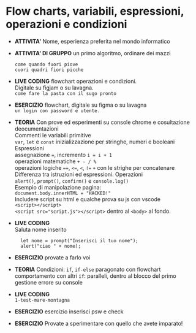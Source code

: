 # Flow charts, variabili, espressioni, operazioni e condizioni

- **ATTIVITA'** Nome, esperienza preferita nel mondo informatico
- **ATTIVITA' DI GRUPPO** un primo algoritmo, ordinare dei mazzi
    ```
    come quando fuori piove
    cuori quadri fiori picche
    ```
- **LIVE CODING** flowchart operazioni e condizioni.  
    Digitale su figjam o su lavagna.    
    ```come fare la pasta con il sugo pronto```
- **ESERCIZIO** flowchart, digitale su figma o su lavagna  
    `un login con password e utente.`
- **TEORIA** Con prove ed esperimenti su console chrome e cosultazione  deocumentazioni  
    Commenti
    le variabili primitive  
        `var`, `let` e `const` inizializzazione per stringhe, numeri e booleani 
    Espressioni  
        assegnazione `=`, incremento `i = i + 1`  
        operazioni matematiche `+ - / %`  
        operazioni logiche `==`, `<=`, `<`, `!=`
        `+` con le strighe per concatenare
    Differenza tra istruzioni ed espressioni. 
    Operazioni  
        `alert()`, `prompt()`, `confirm()` e `console.log()`  
    Esempio di manipolazione pagina:  
        `document.body.innerHTML = "HACKED!"`  
    Includere script su html e qualche prova su js con vscode  
    `<script></script>`  
    `<script src="script.js"></script>` dentro al `<body>` al fondo.

- **LIVE CODING**   
    Saluta nome inserito
    ```JS
      let nome = prompt("Inserisci il tuo nome");
      alert("ciao " + nome);
    ```
- **ESERCIZIO** provate a farlo voi
- **TEORIA**
    Condizioni: `if`, `if-else`  paragonato con flowchart
    comportamento con altri `if`: paralleli, dentro al blocco del primo
    gestione errore su console
- **LIVE CODING**   
   `1-test-mare-montagna`
- **ESERCIZIO** esercizio inserisci psw e check
- **ESERCIZIO** Provate a sperimentare con quello che avete imparato!